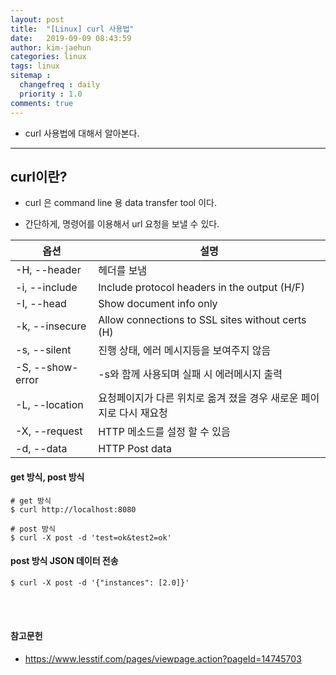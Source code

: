 ```yaml
---
layout: post
title:  "[Linux] curl 사용법"
date:   2019-09-09 08:43:59
author: kim-jaehun
categories: linux
tags: linux
sitemap :
  changefreq : daily
  priority : 1.0
comments: true
---
```


- curl 사용법에 대해서 알아본다.

---

## curl이란?

- curl 은 command line 용 data transfer tool 이다.

- 간단하게, 명령어를 이용해서 url 요청을 보낼 수 있다.


<table>
  <thead>
    <tr>
      <th>옵션</th>
      <th>설명</th>
    </tr>
  </thead>
  <tbody>
    <tr>
      <td>-H, --header</td>
      <td>헤더를 보냄</td>
    </tr>
    <tr>
      <td>-i, --include</td>
      <td>Include protocol headers in the output (H/F)</td>
    </tr>
    <tr>
      <td>-I, --head</td>
      <td>Show document info only</td>
    </tr>
    <tr>
      <td>-k, --insecure</td>
      <td>Allow connections to SSL sites without certs (H)</td>
    </tr>    
    <tr>
      <td>-s, --silent</td>
      <td>진행 상태, 에러 메시지등을 보여주지 않음</td>
    </tr>
    <tr>
      <td>-S, --show-error</td>
      <td>-s와 함께 사용되며 실패 시 에러메시지 출력</td>
    </tr>
    <tr>
      <td>-L, --location</td>
      <td>요청페이지가 다른 위치로 옮겨 졌을 경우 새로운 페이지로 다시 재요청</td>
    </tr>
    <tr>
    <td>-X, --request</td>
    <td>HTTP 메소드를 설정 할 수 있음</td>
    </tr>
    <tr>
      <td>-d, --data</td>
      <td>HTTP Post data</td>
    </tr>


  </tbody>
</table>


####  get 방식, post 방식

```
# get 방식
$ curl http://localhost:8080

# post 방식
$ curl -X post -d 'test=ok&test2=ok'
```

#### post 방식 JSON 데이터 전송

```
$ curl -X post -d '{"instances": [2.0]}'
```



<br><br>
#### 참고문헌
* https://www.lesstif.com/pages/viewpage.action?pageId=14745703
